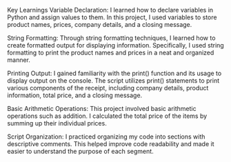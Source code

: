Key Learnings
Variable Declaration: I learned how to declare variables in Python and assign values to them. In this project, I used variables to store product names, prices, company details, and a closing message.

String Formatting: Through string formatting techniques, I learned how to create formatted output for displaying information. Specifically, I used string formatting to print the product names and prices in a neat and organized manner.

Printing Output: I gained familiarity with the print() function and its usage to display output on the console. The script utilizes print() statements to print various components of the receipt, including company details, product information, total price, and a closing message.

Basic Arithmetic Operations: This project involved basic arithmetic operations such as addition. I calculated the total price of the items by summing up their individual prices.

Script Organization: I practiced organizing my code into sections with descriptive comments. This helped improve code readability and made it easier to understand the purpose of each segment.
